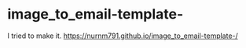 # image_to_email-template-
I tried to make it.
https://nurnm791.github.io/image_to_email-template-/
